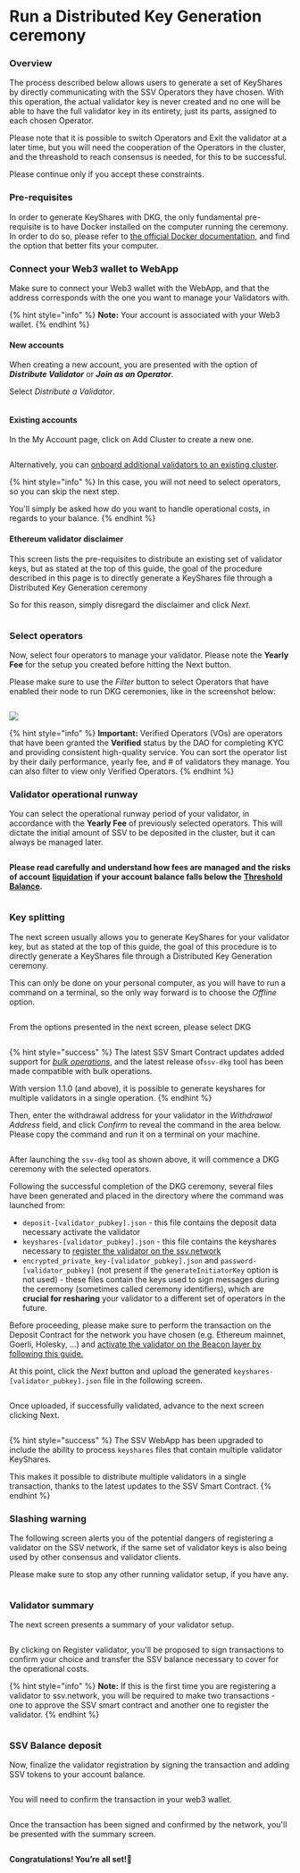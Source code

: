 # Run a Distributed Key Generation ceremony

### Overview

The process described below allows users to generate a set of KeyShares by directly communicating with the SSV Operators they have chosen. With this operation, the actual validator key is never created and no one will be able to have the full validator key in its entirety, just its parts, assigned to each chosen Operator.

Please note that it is possible to switch Operators and Exit the validator at a later time, but you will need the cooperation of the Operators in the cluster, and the threashold to reach consensus is needed, for this to be successful.

Please continue only if you accept these constraints.

### Pre-requisites

In order to generate KeyShares with DKG, the only fundamental pre-requisite is to have Docker installed on the computer running the ceremony. In order to do so, please refer to [the official Docker documentation](https://docs.docker.com/engine/install/), and find the option that better fits your computer.

### Connect your Web3 wallet to WebApp

Make sure to connect your Web3 wallet with the WebApp, and that the address corresponds with the one you want to manage your Validators with.

{% hint style="info" %}
**Note:** Your account is associated with your Web3 wallet.
{% endhint %}

#### New accounts

When creating a new account, you are presented with the option of _**Distribute Validator**_ or _**Join as an Operator**_.

Select _Distribute a Validator_.

<figure><img src="../../.gitbook/assets/distribute_validator_1.png" alt=""><figcaption></figcaption></figure>

#### Existing accounts

In the My Account page, click on Add Cluster to create a new one.

<figure><img src="../../.gitbook/assets/distribute_validator_2.png" alt=""><figcaption></figcaption></figure>

Alternatively, you can [onboard additional validators to an existing cluster](../cluster-management/adding-validator-to-existing-cluster.md).

{% hint style="info" %}
In this case, you will not need to select operators, so you can skip the next step.

You'll simply be asked how do you want to handle operational costs, in regards to your balance.
{% endhint %}

#### Ethereum validator disclaimer

This screen lists the pre-requisites to distribute an existing set of validator keys, but as stated at the top of this guide, the goal of the procedure described in this page is to directly generate a KeyShares file through a Distributed Key Generation ceremony

So for this reason, simply disregard the disclaimer and click _Next_.

<figure><img src="../../.gitbook/assets/distribute_validator_3.png" alt=""><figcaption></figcaption></figure>

### Select operators

Now, select four operators to manage your validator. Please note the **Yearly Fee** for the setup you created before hitting the Next button.

Please make sure to use the _Filter_ button to select Operators that have enabled their node to run DKG ceremonies, like in the screenshot below:

<figure><img src="../../.gitbook/assets/distributed_key_generation_1.png" alt=""><figcaption></figcaption></figure>

![](../../.gitbook/assets/distributed\_key\_generation\_2.png)

{% hint style="info" %}
**Important:** Verified Operators (VOs) are operators that have been granted the **Verified** status by the DAO for completing KYC and providing consistent high-quality service. You can sort the operator list by their daily performance, yearly fee, and # of validators they manage. You can also filter to view only Verified Operators.
{% endhint %}

### Validator operational runway

You can select the operational runway period of your validator, in accordance with the **Yearly Fee** of previously selected operators. This will dictate the initial amount of SSV to be deposited in the cluster, but it can always be managed later.

<figure><img src="../../.gitbook/assets/distributed_key_generation_4.png" alt=""><figcaption></figcaption></figure>

**Please read carefully and understand how fees are managed and the risks of account** [**liquidation**](https://ssv.network/glossary/#liquidation) **if your account balance falls below the** [**Threshold Balance**](https://ssv.network/glossary/##threshold-balance)**.**

<figure><img src="../../.gitbook/assets/distribute_validator_6.png" alt=""><figcaption></figcaption></figure>

### Key splitting

The next screen usually allows you to generate KeyShares for your validator key, but as stated at the top of this guide, the goal of this procedure is to directly generate a KeyShares file through a Distributed Key Generation ceremony.

This can only be done on your personal computer, as you will have to run a command on a terminal, so the only way forward is to choose the _Offline_ option.

<figure><img src="../../.gitbook/assets/distribute_validator_7.png" alt=""><figcaption></figcaption></figure>

From the options presented in the next screen, please select DKG

<figure><img src="../../.gitbook/assets/Screenshot 2024-03-13 at 12.03.36.png" alt=""><figcaption></figcaption></figure>

{% hint style="success" %}
The latest SSV Smart Contract updates added support for [_bulk operations_](../../developers/smart-contracts/ssvnetwork.md#bulkregistervalidator-publickey-operatorids-shares-amount-cluster), and the latest release of`ssv-dkg` tool has been made compatible with bulk operations.

With version 1.1.0 (and above), it is possible to generate keyshares for multiple validators in a single operation.
{% endhint %}

Then, enter the withdrawal address for your validator in the _Withdrawal Address_ field, and click _Confirm_ to reveal the command in the area below. Please copy the command and run it on a terminal on your machine.

<figure><img src="../../.gitbook/assets/Screenshot 2024-03-13 at 12.03.56.png" alt=""><figcaption></figcaption></figure>

After launching the `ssv-dkg` tool as shown above, it will commence a DKG ceremony with the selected operators.

Following the successful completion of the DKG ceremony, several files have been generated and placed in the directory where the command was launched from:

* `deposit-[validator_pubkey].json` -  this file contains the deposit data necessary activate the validator
* `keyshares-[validator_pubkey].json` - this file contains the keyshares necessary to [register the validator on the ssv.network](distributing-a-validator.md)
* `encrypted_private_key-[validator_pubkey].json` and `password-[validator_pubkey]` (not present if the `generateInitiatorKey` option is not used) - these files contain the keys used to sign messages during the ceremony (sometimes called ceremony identifiers), which are **crucial for resharing** your validator to a different set of operators in the future.

Before proceeding, please make sure to perform the transaction on the Deposit Contract for the network you have chosen (e.g. Ethereum mainnet, Goerli, Holesky, ...) and [activate the validator on the Beacon layer by following this guide.](creating-a-new-validator.md#activate-validator-keys)

At this point, click the _Next_ button and upload the generated `keyshares-[validator_pubkey].json` file in the following screen.

<figure><img src="../../.gitbook/assets/distributed_key_generation_3.png" alt=""><figcaption></figcaption></figure>

Once uploaded, if successfully validated, advance to the next screen clicking Next.

<figure><img src="../../.gitbook/assets/Screenshot 2024-03-13 at 12.04.48 (2).png" alt=""><figcaption></figcaption></figure>

{% hint style="success" %}
The SSV WebApp has been upgraded to include the ability to process `keyshares` files that contain multiple validator KeyShares.

This makes it possible to distribute multiple validators in a single transaction, thanks to the latest updates to the SSV Smart Contract.
{% endhint %}

### Slashing warning

The following screen alerts you of the potential dangers of registering a validator on the SSV network, if the same set of validator keys is also being used by other consensus and validator clients.

Please make sure to stop any other running validator setup, if you have any.

<figure><img src="../../.gitbook/assets/distribute_validator_13.png" alt=""><figcaption></figcaption></figure>

### Validator summary

The next screen presents a summary of your validator setup.

<figure><img src="../../.gitbook/assets/distribute_validator_14.png" alt=""><figcaption></figcaption></figure>

By clicking on Register validator, you'll be proposed to sign transactions to confirm your choice and transfer the SSV balance necessary to cover for the operational costs.

{% hint style="info" %}
**Note:** If this is the first time you are registering a validator to ssv.network, you will be required to make two transactions - one to approve the SSV smart contract and another one to register the validator.
{% endhint %}

<figure><img src="../../.gitbook/assets/distribute_validator_15.png" alt=""><figcaption></figcaption></figure>

### SSV Balance deposit

Now, finalize the validator registration by signing the transaction and adding SSV tokens to your account balance.

<figure><img src="../../.gitbook/assets/distribute_validator_16.png" alt=""><figcaption></figcaption></figure>

You will need to confirm the transaction in your web3 wallet.

<figure><img src="../../.gitbook/assets/distribute_validator_17.png" alt=""><figcaption></figcaption></figure>

Once the transaction has been signed and confirmed by the network, you'll be presented with the summary screen.

<figure><img src="../../.gitbook/assets/distribute_validator_18.png" alt=""><figcaption></figcaption></figure>

**Congratulations! You’re all set!🥳**
